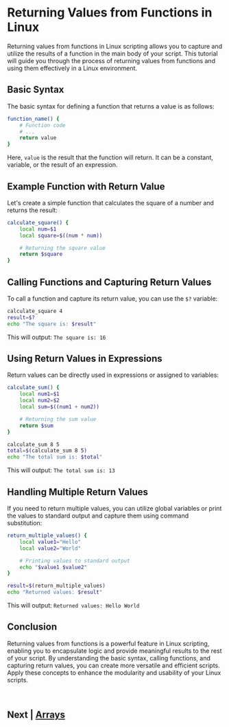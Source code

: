 
# Returning Values from Functions in Linux 

Returning values from functions in Linux scripting allows you to capture and utilize the results of a function in the main body of your script. This tutorial will guide you through the process of returning values from functions and using them effectively in a Linux environment.

## Basic Syntax

The basic syntax for defining a function that returns a value is as follows:

```bash
function_name() {
    # Function code
    # ...
    return value
}
```

Here, `value` is the result that the function will return. It can be a constant, variable, or the result of an expression.

## Example Function with Return Value

Let's create a simple function that calculates the square of a number and returns the result:

```bash
calculate_square() {
    local num=$1
    local square=$((num * num))

    # Returning the square value
    return $square
}
```

## Calling Functions and Capturing Return Values

To call a function and capture its return value, you can use the `$?` variable:

```bash
calculate_square 4
result=$?
echo "The square is: $result"
```

This will output: `The square is: 16`

## Using Return Values in Expressions

Return values can be directly used in expressions or assigned to variables:

```bash
calculate_sum() {
    local num1=$1
    local num2=$2
    local sum=$((num1 + num2))

    # Returning the sum value
    return $sum
}

calculate_sum 8 5
total=$(calculate_sum 8 5)
echo "The total sum is: $total"
```

This will output: `The total sum is: 13`

## Handling Multiple Return Values

If you need to return multiple values, you can utilize global variables or print the values to standard output and capture them using command substitution:

```bash
return_multiple_values() {
    local value1="Hello"
    local value2="World"

    # Printing values to standard output
    echo "$value1 $value2"
}

result=$(return_multiple_values)
echo "Returned values: $result"
```

This will output: `Returned values: Hello World`

## Conclusion

Returning values from functions is a powerful feature in Linux scripting, enabling you to encapsulate logic and provide meaningful results to the rest of your script. By understanding the basic syntax, calling functions, and capturing return values, you can create more versatile and efficient scripts. Apply these concepts to enhance the modularity and usability of your Linux scripts.


<br>

## Next | [Arrays](https://github.com/lioneltchami/bash-scripting-tutorial/tree/main/Tutorial-Files/07.Arrays)
